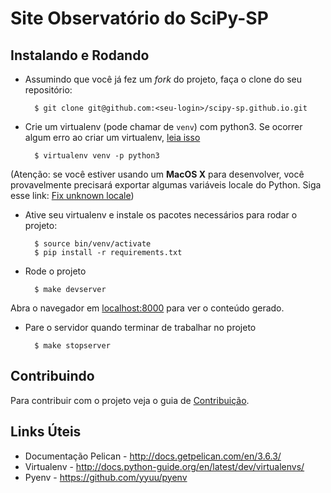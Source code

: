 Site Observatório do SciPy-SP
====================


Instalando e Rodando
--------------------

- Assumindo que você já fez um _fork_ do projeto, faça o clone do seu repositório:

		$ git clone git@github.com:<seu-login>/scipy-sp.github.io.git

- Crie um virtualenv (pode chamar de `venv`) com python3. Se ocorrer algum erro ao criar um virtualenv, [leia isso](http://docs.python-guide.org/en/latest/dev/virtualenvs/)

		$ virtualenv venv -p python3

(Atenção: se você estiver usando um **MacOS X** para desenvolver, você provavelmente precisará exportar algumas variáveis locale do Python. Siga esse link: [Fix unknown locale](http://patrick.arminio.info/fix-valueerror-unknown-locale-utf8/))

- Ative seu virtualenv e instale os pacotes necessários para rodar o projeto:

		$ source bin/venv/activate
		$ pip install -r requirements.txt

- Rode o projeto

		$ make devserver

Abra o navegador em [localhost:8000](http://localhost:8000) para ver o conteúdo gerado.

- Pare o servidor quando terminar de trabalhar no projeto

		$ make stopserver

Contribuindo
------------

Para contribuir com o projeto veja o guia de [Contribuição](CONTRIBUTING.md).

Links Úteis
-----------

* Documentação Pelican - http://docs.getpelican.com/en/3.6.3/
* Virtualenv - http://docs.python-guide.org/en/latest/dev/virtualenvs/
* Pyenv - https://github.com/yyuu/pyenv
